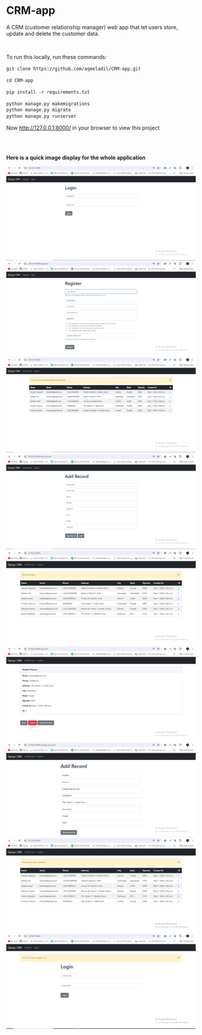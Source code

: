 # CRM-app
A CRM (customer relationship manager) web app that let users store, update and delete the customer data. 

<br>

To run this locally, run these commands:
```html
git clone https://github.com/aqeeladil/CRM-app.git
```

```html
cd CRM-app
```

```html
pip install -r requirements.txt
```

```html
python manage.py makemigrations
python manage.py migrate
python manage.py runserver
```

Now http://127.0.0.1:8000/ in your browser to view this project
<be>

<br><br>

**Here is a quick image display for the whole application**

![screen](shots/screen1.png)
<br>
![screen](shots/screen2.png)
<br>
![screen](shots/screen3.png)
<br>
![screen](shots/screen4.png)
<br>
![screen](shots/screen5.png)
<br>
![screen](shots/screen6.png)
<br>
![screen](shots/screen7.png)
<br>
![screen](shots/screen8.png)
<br>
![screen](shots/screen9.png)
<br><br>






        
